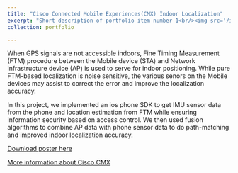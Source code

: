 ```yaml
---
title: "Cisco Connected Mobile Experiences(CMX) Indoor Localization"
excerpt: "Short description of portfolio item number 1<br/><img src='/images/portfolio-1.png'>"
collection: portfolio

---
```


When GPS signals are not accessible indoors, Fine Timing Measurement (FTM) procedure between the Mobile device (STA) and Network infrastructure device (AP) is used to serve for indoor positioning. While pure FTM-based localization is noise sensitive, the various senors on the Mobile devices may assist to correct the error and improve the localization accuracy. 

In this project, we implemented an ios phone SDK to get IMU sensor data from the phone and location estimation from FTM while ensuring information security based on access control. We then used fusion algorithms to combine AP data with phone sensor data to do path-matching and improved indoor localization accuracy. 


[Download poster here](http://changshiraine.github.io/files/cisco_CMX.pdf)

[More information about Cisco CMX](https://www.cisco.com/c/en/us/products/collateral/wireless/mobility-services-engine/datasheet-c78-734648.html)


